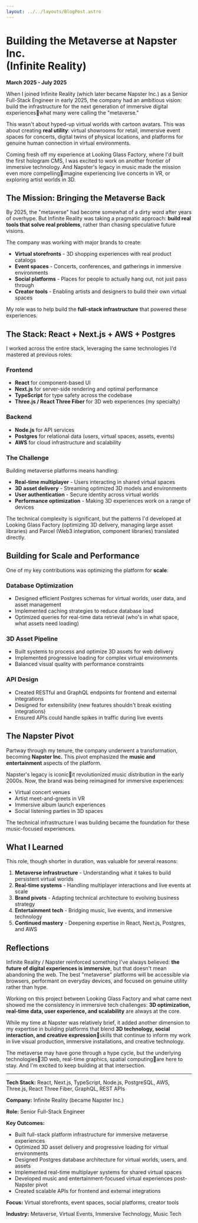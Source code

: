 ```yaml
---
layout: ../../layouts/BlogPost.astro
---
```


# Building the Metaverse at Napster Inc. <br> (Infinite Reality)

**March 2025 - July 2025**

When I joined Infinite Reality (which later became Napster Inc.) as a Senior Full-Stack Engineer in early 2025, the company had an ambitious vision: build the infrastructure for the next generation of immersive digital experienceswhat many were calling the "metaverse."

This wasn't about hyped-up virtual worlds with cartoon avatars. This was about creating **real utility**: virtual showrooms for retail, immersive event spaces for concerts, digital twins of physical locations, and platforms for genuine human connection in virtual environments.

Coming fresh off my experience at Looking Glass Factory, where I'd built the first hologram CMS, I was excited to work on another frontier of immersive technology. And Napster's legacy in music made the mission even more compellingimagine experiencing live concerts in VR, or exploring artist worlds in 3D.

## The Mission: Bringing the Metaverse Back

By 2025, the "metaverse" had become somewhat of a dirty word after years of overhype. But Infinite Reality was taking a pragmatic approach: **build real tools that solve real problems**, rather than chasing speculative future visions.

The company was working with major brands to create:
- **Virtual storefronts** - 3D shopping experiences with real product catalogs
- **Event spaces** - Concerts, conferences, and gatherings in immersive environments
- **Social platforms** - Places for people to actually hang out, not just pass through
- **Creator tools** - Enabling artists and designers to build their own virtual spaces

My role was to help build the **full-stack infrastructure** that powered these experiences.

## The Stack: React + Next.js + AWS + Postgres

I worked across the entire stack, leveraging the same technologies I'd mastered at previous roles:

### Frontend
- **React** for component-based UI
- **Next.js** for server-side rendering and optimal performance
- **TypeScript** for type safety across the codebase
- **Three.js / React Three Fiber** for 3D web experiences (my specialty)

### Backend
- **Node.js** for API services
- **Postgres** for relational data (users, virtual spaces, assets, events)
- **AWS** for cloud infrastructure and scalability

### The Challenge

Building metaverse platforms means handling:
- **Real-time multiplayer** - Users interacting in shared virtual spaces
- **3D asset delivery** - Streaming optimized 3D models and environments
- **User authentication** - Secure identity across virtual worlds
- **Performance optimization** - Making 3D experiences work on a range of devices

The technical complexity is significant, but the patterns I'd developed at Looking Glass Factory (optimizing 3D delivery, managing large asset libraries) and Parcel (Web3 integration, component libraries) translated directly.

## Building for Scale and Performance

One of my key contributions was optimizing the platform for **scale**:

### Database Optimization
- Designed efficient Postgres schemas for virtual worlds, user data, and asset management
- Implemented caching strategies to reduce database load
- Optimized queries for real-time data retrieval (who's in what space, what assets need loading)

### 3D Asset Pipeline
- Built systems to process and optimize 3D assets for web delivery
- Implemented progressive loading for complex virtual environments
- Balanced visual quality with performance constraints

### API Design
- Created RESTful and GraphQL endpoints for frontend and external integrations
- Designed for extensibility (new features shouldn't break existing integrations)
- Ensured APIs could handle spikes in traffic during live events

## The Napster Pivot

Partway through my tenure, the company underwent a transformation, becoming **Napster Inc.** This pivot emphasized the **music and entertainment** aspects of the platform.

Napster's legacy is iconicit revolutionized music distribution in the early 2000s. Now, the brand was being reimagined for immersive experiences:
- Virtual concert venues
- Artist meet-and-greets in VR
- Immersive album launch experiences
- Social listening parties in 3D spaces

The technical infrastructure I was building became the foundation for these music-focused experiences.

## What I Learned

This role, though shorter in duration, was valuable for several reasons:

1. **Metaverse infrastructure** - Understanding what it takes to build persistent virtual worlds
2. **Real-time systems** - Handling multiplayer interactions and live events at scale
3. **Brand pivots** - Adapting technical architecture to evolving business strategy
4. **Entertainment tech** - Bridging music, live events, and immersive technology
5. **Continued mastery** - Deepening expertise in React, Next.js, Postgres, and AWS

## Reflections

Infinite Reality / Napster reinforced something I've always believed: **the future of digital experiences is immersive**, but that doesn't mean abandoning the web. The best "metaverse" platforms will be accessible via browsers, performant on everyday devices, and focused on genuine utility rather than hype.

Working on this project between Looking Glass Factory and what came next showed me the consistency in immersive tech challenges: **3D optimization, real-time data, user experience, and scalability** are always at the core.

While my time at Napster was relatively brief, it added another dimension to my expertise in building platforms that blend **3D technology, social interaction, and creative expression**skills that continue to inform my work in live visual production, immersive installations, and creative technology.

The metaverse may have gone through a hype cycle, but the underlying technologies3D web, real-time graphics, spatial computingare here to stay. And I'm excited to keep building at that intersection.

---

**Tech Stack:** React, Next.js, TypeScript, Node.js, PostgreSQL, AWS, Three.js, React Three Fiber, GraphQL, REST APIs

**Company:** Infinite Reality (became Napster Inc.)

**Role:** Senior Full-Stack Engineer

**Key Outcomes:**
- Built full-stack platform infrastructure for immersive metaverse experiences
- Optimized 3D asset delivery and progressive loading for virtual environments
- Designed Postgres database architecture for virtual worlds, users, and assets
- Implemented real-time multiplayer systems for shared virtual spaces
- Developed music and entertainment-focused virtual experiences post-Napster pivot
- Created scalable APIs for frontend and external integrations

**Focus:** Virtual storefronts, event spaces, social platforms, creator tools

**Industry:** Metaverse, Virtual Events, Immersive Technology, Music Tech

